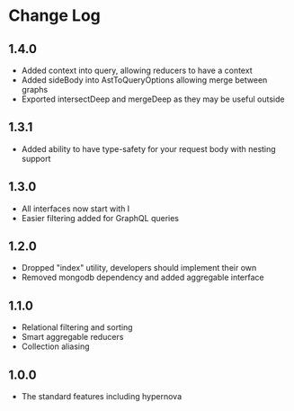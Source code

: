 # Change Log

## 1.4.0

- Added context into query, allowing reducers to have a context
- Added sideBody into AstToQueryOptions allowing merge between graphs
- Exported intersectDeep and mergeDeep as they may be useful outside

## 1.3.1

- Added ability to have type-safety for your request body with nesting support

## 1.3.0

- All interfaces now start with I
- Easier filtering added for GraphQL queries

## 1.2.0

- Dropped "index" utility, developers should implement their own
- Removed mongodb dependency and added aggregable interface

## 1.1.0

- Relational filtering and sorting
- Smart aggregable reducers
- Collection aliasing

## 1.0.0

- The standard features including hypernova
